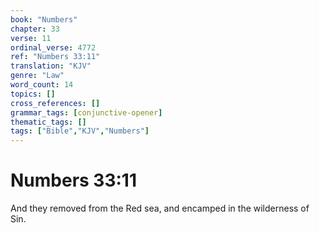```yaml
---
book: "Numbers"
chapter: 33
verse: 11
ordinal_verse: 4772
ref: "Numbers 33:11"
translation: "KJV"
genre: "Law"
word_count: 14
topics: []
cross_references: []
grammar_tags: [conjunctive-opener]
thematic_tags: []
tags: ["Bible","KJV","Numbers"]
---
```


# Numbers 33:11

And they removed from the Red sea, and encamped in the wilderness of Sin.
